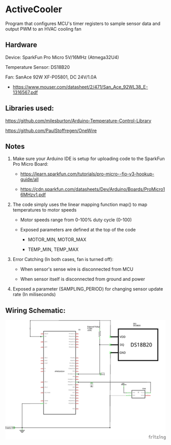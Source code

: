 # ActiveCooler

Program that configures MCU's timer registers to sample sensor data and output PWM to an HVAC cooling fan

## Hardware
Device: SparkFun Pro Micro 5V/16MHz (Atmega32U4)

Temperature Sensor: DS18B20

Fan: SanAce 92W XF-P05801, DC 24V/1.0A

- https://www.mouser.com/datasheet/2/471/San_Ace_92WL38_E-1316567.pdf

## Libraries used:
https://github.com/milesburton/Arduino-Temperature-Control-Library

https://github.com/PaulStoffregen/OneWire

## Notes
1. Make sure your Arduino IDE is setup for uploading code to the SparkFun Pro Micro Board:

    - https://learn.sparkfun.com/tutorials/pro-micro--fio-v3-hookup-guide/all

    - https://cdn.sparkfun.com/datasheets/Dev/Arduino/Boards/ProMicro16MHzv1.pdf

2. The code simply uses the linear mapping function map() to map temperatures to motor speeds
    
    - Motor speeds range from 0-100% duty cycle (0-100)

    - Exposed parameters are defined at the top of the code

        - MOTOR_MIN, MOTOR_MAX

        - TEMP_MIN, TEMP_MAX

3. Error Catching (In both cases, fan is turned off):

    - When sensor's sense wire is disconnected from MCU

    - When sensor itself is disconnected from ground and power

4. Exposed a parameter (SAMPLING_PERIOD) for changing sensor update rate (In miliseconds)

## Wiring Schematic:
![alt text](cooler_schem.png "Wiring Guide")


